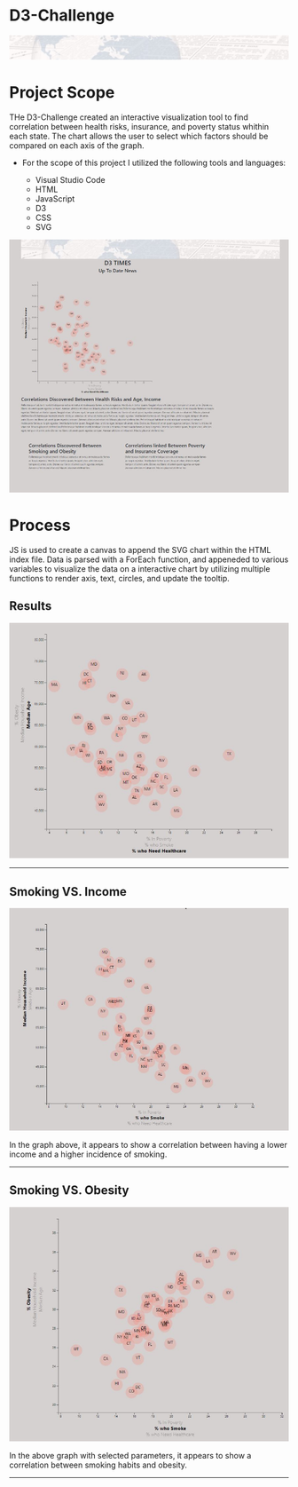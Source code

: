 # D3-Challenge

![D3 photo](https://github.com/Cosette3737/D3-Challenge/blob/main/D3_data_journalism/StarterCode/assets/js/newsphoto.jpg)


# Project Scope

THe D3-Challenge created an interactive visualization tool to find correlation between health risks, insurance, and poverty status whithin each state.  The chart allows the user to select which factors should be compared on each axis of the graph. 
* For the scope of this project I utilized the following tools and languages:
   
   - Visual Studio Code
    - HTML
    - JavaScript
    - D3 
    - CSS
    - SVG
 
 
 ![dashboard](https://github.com/Cosette3737/D3-Challenge/blob/main/D3_data_journalism/StarterCode/assets/js/complete.JPG)
 
# Process
JS is used to create a canvas to append the SVG chart within the HTML index file.  Data is parsed with a ForEach function, and appeneded to various variables to visualize the data on a interactive chart by utilizing multiple functions to render axis, text, circles, and update the tooltip. 


## Results ##
![D3 BarChart](https://github.com/Cosette3737/D3-Challenge/blob/main/D3_data_journalism/StarterCode/assets/js/completedgraph.JPG)


------------------------------------------------------------------------------------------------------------------------------------------------------------------------------------

## Smoking VS. Income ##
![Graph](https://github.com/Cosette3737/D3-Challenge/blob/main/D3_data_journalism/StarterCode/assets/js/smokingincome.JPG)

In the graph above, it appears to show a correlation between having a lower income and a higher incidence of smoking. 

-------------------------------------------------------------------------------------------------------------------------------------------------------------------------------------
## Smoking VS. Obesity ##
![Graph](https://github.com/Cosette3737/D3-Challenge/blob/main/D3_data_journalism/StarterCode/assets/js/smokingobesity.JPG)

In the above graph with selected parameters, it appears to show a correlation between smoking habits and obesity. 


---------------------------------------------------------------------------------------------------------------------------------------------------------------------------------
